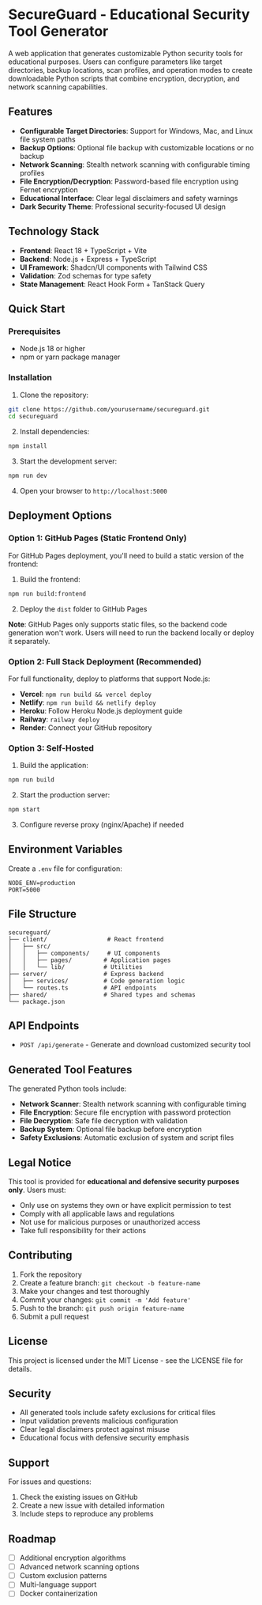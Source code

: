 # SecureGuard - Educational Security Tool Generator

A web application that generates customizable Python security tools for educational purposes. Users can configure parameters like target directories, backup locations, scan profiles, and operation modes to create downloadable Python scripts that combine encryption, decryption, and network scanning capabilities.

## Features

- **Configurable Target Directories**: Support for Windows, Mac, and Linux file system paths
- **Backup Options**: Optional file backup with customizable locations or no backup
- **Network Scanning**: Stealth network scanning with configurable timing profiles
- **File Encryption/Decryption**: Password-based file encryption using Fernet encryption
- **Educational Interface**: Clear legal disclaimers and safety warnings
- **Dark Security Theme**: Professional security-focused UI design

## Technology Stack

- **Frontend**: React 18 + TypeScript + Vite
- **Backend**: Node.js + Express + TypeScript
- **UI Framework**: Shadcn/UI components with Tailwind CSS
- **Validation**: Zod schemas for type safety
- **State Management**: React Hook Form + TanStack Query

## Quick Start

### Prerequisites

- Node.js 18 or higher
- npm or yarn package manager

### Installation

1. Clone the repository:
```bash
git clone https://github.com/yourusername/secureguard.git
cd secureguard
```

2. Install dependencies:
```bash
npm install
```

3. Start the development server:
```bash
npm run dev
```

4. Open your browser to `http://localhost:5000`

## Deployment Options

### Option 1: GitHub Pages (Static Frontend Only)

For GitHub Pages deployment, you'll need to build a static version of the frontend:

1. Build the frontend:
```bash
npm run build:frontend
```

2. Deploy the `dist` folder to GitHub Pages

**Note**: GitHub Pages only supports static files, so the backend code generation won't work. Users will need to run the backend locally or deploy it separately.

### Option 2: Full Stack Deployment (Recommended)

For full functionality, deploy to platforms that support Node.js:

- **Vercel**: `npm run build && vercel deploy`
- **Netlify**: `npm run build && netlify deploy`
- **Heroku**: Follow Heroku Node.js deployment guide
- **Railway**: `railway deploy`
- **Render**: Connect your GitHub repository

### Option 3: Self-Hosted

1. Build the application:
```bash
npm run build
```

2. Start the production server:
```bash
npm start
```

3. Configure reverse proxy (nginx/Apache) if needed

## Environment Variables

Create a `.env` file for configuration:

```env
NODE_ENV=production
PORT=5000
```

## File Structure

```
secureguard/
├── client/                 # React frontend
│   ├── src/
│   │   ├── components/     # UI components
│   │   ├── pages/         # Application pages
│   │   └── lib/           # Utilities
├── server/                # Express backend
│   ├── services/          # Code generation logic
│   └── routes.ts          # API endpoints
├── shared/                # Shared types and schemas
└── package.json
```

## API Endpoints

- `POST /api/generate` - Generate and download customized security tool

## Generated Tool Features

The generated Python tools include:

- **Network Scanner**: Stealth network scanning with configurable timing
- **File Encryption**: Secure file encryption with password protection
- **File Decryption**: Safe file decryption with validation
- **Backup System**: Optional file backup before encryption
- **Safety Exclusions**: Automatic exclusion of system and script files

## Legal Notice

This tool is provided for **educational and defensive security purposes only**. Users must:

- Only use on systems they own or have explicit permission to test
- Comply with all applicable laws and regulations
- Not use for malicious purposes or unauthorized access
- Take full responsibility for their actions

## Contributing

1. Fork the repository
2. Create a feature branch: `git checkout -b feature-name`
3. Make your changes and test thoroughly
4. Commit your changes: `git commit -m 'Add feature'`
5. Push to the branch: `git push origin feature-name`
6. Submit a pull request

## License

This project is licensed under the MIT License - see the LICENSE file for details.

## Security

- All generated tools include safety exclusions for critical files
- Input validation prevents malicious configuration
- Clear legal disclaimers protect against misuse
- Educational focus with defensive security emphasis

## Support

For issues and questions:

1. Check the existing issues on GitHub
2. Create a new issue with detailed information
3. Include steps to reproduce any problems

## Roadmap

- [ ] Additional encryption algorithms
- [ ] Advanced network scanning options
- [ ] Custom exclusion patterns
- [ ] Multi-language support
- [ ] Docker containerization